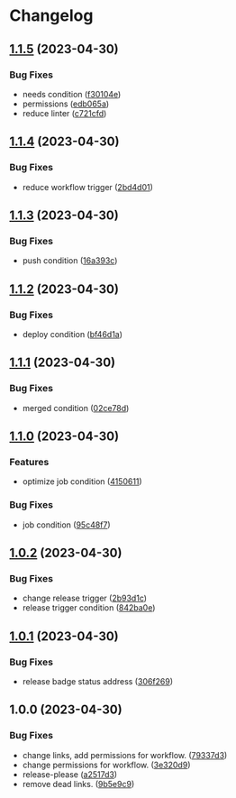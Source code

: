 # Changelog

## [1.1.5](https://github.com/mtngtnsh/jb-notes/compare/v1.1.4...v1.1.5) (2023-04-30)


### Bug Fixes

* needs condition ([f30104e](https://github.com/mtngtnsh/jb-notes/commit/f30104eb5bd25868632e3c499f66cabfc7ae2763))
* permissions ([edb065a](https://github.com/mtngtnsh/jb-notes/commit/edb065ae635aa4c22b68a8709778d0d021c87feb))
* reduce linter ([c721cfd](https://github.com/mtngtnsh/jb-notes/commit/c721cfd1cedce939446f5c96d483789c926113cf))

## [1.1.4](https://github.com/mtngtnsh/jb-notes/compare/v1.1.3...v1.1.4) (2023-04-30)


### Bug Fixes

* reduce workflow trigger ([2bd4d01](https://github.com/mtngtnsh/jb-notes/commit/2bd4d01e7edd187179f1dc4eae37c469d9c63630))

## [1.1.3](https://github.com/mtngtnsh/jb-notes/compare/v1.1.2...v1.1.3) (2023-04-30)


### Bug Fixes

* push condition ([16a393c](https://github.com/mtngtnsh/jb-notes/commit/16a393cab4519c81eca5ab13020df015bc1e31db))

## [1.1.2](https://github.com/mtngtnsh/jb-notes/compare/v1.1.1...v1.1.2) (2023-04-30)


### Bug Fixes

* deploy condition ([bf46d1a](https://github.com/mtngtnsh/jb-notes/commit/bf46d1a6da0773d6c68041f3d5bebb53f03469f3))

## [1.1.1](https://github.com/mtngtnsh/jb-notes/compare/v1.1.0...v1.1.1) (2023-04-30)


### Bug Fixes

* merged condition ([02ce78d](https://github.com/mtngtnsh/jb-notes/commit/02ce78d871de61cf2cbf56918b38dd9c270b7ddf))

## [1.1.0](https://github.com/mtngtnsh/jb-notes/compare/v1.0.2...v1.1.0) (2023-04-30)


### Features

* optimize job condition ([4150611](https://github.com/mtngtnsh/jb-notes/commit/41506111521a32fe5dc0aeb12834d5b0c3878793))


### Bug Fixes

* job condition ([95c48f7](https://github.com/mtngtnsh/jb-notes/commit/95c48f78e166b4b616956c4d4c69bd5a3f25c9c4))

## [1.0.2](https://github.com/mtngtnsh/jb-notes/compare/v1.0.1...v1.0.2) (2023-04-30)


### Bug Fixes

* change release trigger ([2b93d1c](https://github.com/mtngtnsh/jb-notes/commit/2b93d1cf917560986f092e42e849ca112fa0aa4b))
* release trigger condition ([842ba0e](https://github.com/mtngtnsh/jb-notes/commit/842ba0e27f7fa0fa298b02a33c19dcd596710c8c))

## [1.0.1](https://github.com/mtngtnsh/jb-notes/compare/v1.0.0...v1.0.1) (2023-04-30)


### Bug Fixes

* release badge status address ([306f269](https://github.com/mtngtnsh/jb-notes/commit/306f269513162467f30ee30efadcd4ddd3e84166))

## 1.0.0 (2023-04-30)


### Bug Fixes

* change links, add permissions for workflow. ([79337d3](https://github.com/mtngtnsh/jb-notes/commit/79337d3aa7a9ad050b1de71e67deab5f524de3b0))
* change permissions for workflow. ([3e320d9](https://github.com/mtngtnsh/jb-notes/commit/3e320d98d3f4f130f46e5f5aeb8c2e207459811b))
* release-please ([a2517d3](https://github.com/mtngtnsh/jb-notes/commit/a2517d3c28756529bea04b5cbca3ce5ebda06f99))
* remove dead links. ([9b5e9c9](https://github.com/mtngtnsh/jb-notes/commit/9b5e9c960f658f29b729cf9a1a7dc29dc3b44c5c))
